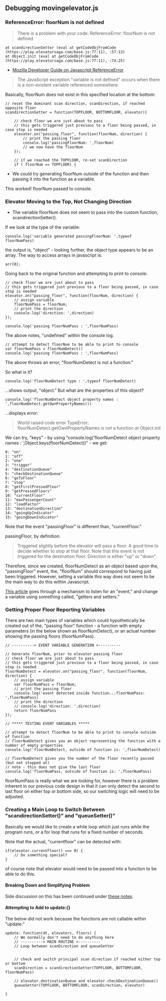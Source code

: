 ## Debugging movingelevator.js

### ReferenceError: floorNum is not defined

> There is a problem with your code: ReferenceError: floorNum is not defined

```
at scandirectionSetter (eval at getCodeObjFromCode (https://play.elevatorsaga.com/base.js:77:11), :57:13)
at Object.init (eval at getCodeObjFromCode (https://play.elevatorsaga.com/base.js:77:11), :74:25)
```

* [Mozilla Developer Guide on Javascript ReferenceError](https://developer.mozilla.org/en-US/docs/Web/JavaScript/Reference/Errors/Not_defined)

> The JavaScript exception "variable is not defined" occurs when there is a non-existent variable referenced somewhere.

Basically, floorNum does not exist in this specified location at the bottom:

```
// reset the dominant scan direction, scanDirection, if reached opposite floor
scandirectionSetter = function(TOPFLOOR, BOTTOMFLOOR, elevator){

    // check floor we are just about to pass
    // this gets triggered just previous to a floor being passed, in case stop is needed
    elevator.on("passing_floor", function(floorNum, direction) {
        // print the passing floor
        console.log('passingFloorNum: ',floorNum)
        // we now have the floorNum
    });

    // if we reached the TOPFLOOR, re-set scanDirection
    if ( floorNum == TOPFLOOR) {
```

* We could try generating floorNum outside of the function and then passing it into the function as a variable.

This worked!  floorNum passed to console.

### Elevator Moving to the Top, Not Changing Direction

* The variable floorNum does not seem to pass into the custom function, scandirectionSetter().

If we look at the type of the variable:

```
console.log('variable generated passingFloorNum: ',typeof floorNumPass)
```

the output is, "object" - looking further, the object type appears to be an array. The way to access arrays in javascript is:

```
arr[0];
```

Going back to the original function and attempting to print to console:

```
// check floor we are just about to pass
// this gets triggered just previous to a floor being passed, in case stop is needed
elevator.on("passing_floor", function(floorNum, direction) {
    // assign variable
    floorNumPass = floorNum;
    // print the direction
    console.log('direction: ',direction)
});

console.log('passing floorNumPass : ',floorNumPass)
```
The above notes, "undefined" within the console log.

```
// attempt to detect floorNum to be able to print to console
var floorNumPass = floorNumDetect()
console.log('passing floorNumPass : ',floorNumPass)
```
The above throws an error, "floorNumDetect is not a function."

So what is it?

```
console.log('floorNumDetect type : ',typeof floorNumDetect)
```
...shows output, "object." But what are the properties of this object?

```
console.log('floorNumDetect object property names : ',floorNumDetect.getOwnPropertyNames())
```
...displays error:

> World raised code error TypeError: floorNumDetect.getOwnPropertyNames is not a function at Object.init

We can try, "keys" - by using "console.log('floorNumDetect object property names : ',Object.keys(floorNumDetect))" - we get:

```
0: "on"
1: "off"
2: "one"
3: "trigger"
4: "destinationQueue"
5: "checkDestinationQueue"
6: "goToFloor"
7: "stop"
8: "getFirstPressedFloor"
9: "getPressedFloors"
10: "currentFloor"
11: "maxPassengerCount"
12: "loadFactor"
13: "destinationDirection"
14: "goingUpIndicator"
15: "goingDownIndicator"
```
Note that the event "passingFloor" is different than, "currentFloor."

passingFloor, by definition:

> Triggered slightly before the elevator will pass a floor. A good time to decide whether to stop at that floor. Note that this event is not triggered for the destination floor. Direction is either "up" or "down".

Therefore, since we created, floorNumDetect as an object based upon the, "passingFloor" event, the, "floorNum" should correspond to having just been triggered.  However, setting a variable this way does not seem to be the main way to do this within Javascript.

[This article](https://forum.freecodecamp.org/t/update-global-var-inside-a-function/293752/4) goes through a mechanism to listen for an "event," and change a variable using something called, "getters and setters."

### Getting Proper Floor Reporting Variables

There are two main types of variables which could hypothetically be created out of the, "passing floor" function - a function with empty parameters (in the below shown as floorNumDetect), or an actual number showing the passing floors (floorNumPass).

```
// ----------> EVENT VARIABLE GENERATION <----------

// Generate floorNum, prior to elevator passing floor
// check floor we are just about to pass
// this gets triggered just previous to a floor being passed, in case stop is needed
floorNumDetect = elevator.on("passing_floor", function(floorNum, direction) {
    // assign variable
    var floorNumPass = floorNum;
    // print the passing floor
    console.log('event detected inside function...floorNumPass: ',floorNumPass)
    // print the direction
    // console.log('direction: ',direction)
    return floorNumPass
});

// ***** TESTING EVENT VARIABLES *****

// attempt to detect floorNum to be able to print to console outside of function
// floorNumDetect gives you an object representing the function with a number of empty properties
console.log('floorNumDetect, outside of function is: ',floorNumDetect)

// floorNumDetect gives you the number of the floor recently passed (but not stopped at)
// note - this does not give the last floor
console.log('floorNumPass, outside of function is: ',floorNumPass)
```

floorNumPass is really what we are looking for, however there is a problem inherent in our previous code design in that it can only detect the second to last floor on either top or bottom side, so our switching logic will need to be adjusted.

### Creating a Main Loop to Switch Between "scandirectionSetter()" and "queueSetter()"

Basically we would like to create a while loop which just runs while the program runs, or a for loop that runs for a fixed number of seconds.

Note that the actual, "currentfloor" can be detected with:

```
if(elevator.currentFloor() === 0) {
    // Do something special?
}
```
of course note that elevator would need to be passed into a function to be able to do this.

#### Breaking Down and Simplifying Problem

Side discussion on this has been continued under [these notes](/notes/mainloop.md).

#### Attempting to Add to update:{}

The below did not work because the functions are not callable within "update:"

```
update: function(dt, elevators, floors) {
    // We normally don't need to do anything here
    // ----------> MAIN ROUTINE <----------
    // Loop between scanDirection and queueSetter


    // check and switch principal scan direction if reached either top or bottom
    scanDirection = scandirectionSetter(TOPFLOOR, BOTTOMFLOOR, floorNumPass)

    // elevator.destinationQueue and elevator.checkDestinationQueue()
    queueSetter(TOPFLOOR, BOTTOMFLOOR, scanDirection, elevator)

}
```

